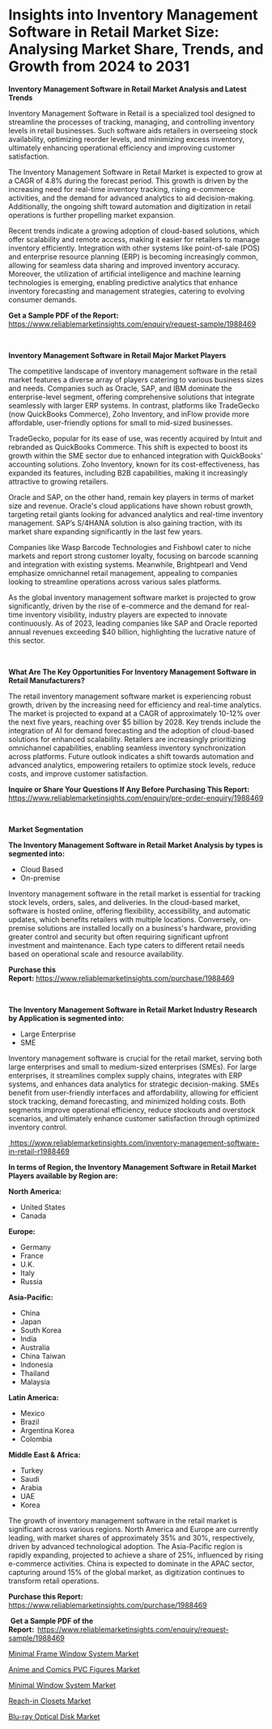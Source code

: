 <p><h1>Insights into Inventory Management Software in Retail Market Size: Analysing Market Share, Trends, and Growth from 2024 to 2031</h1></p><p><strong>Inventory Management Software in Retail Market Analysis and Latest Trends</strong></p>
<p><p>Inventory Management Software in Retail is a specialized tool designed to streamline the processes of tracking, managing, and controlling inventory levels in retail businesses. Such software aids retailers in overseeing stock availability, optimizing reorder levels, and minimizing excess inventory, ultimately enhancing operational efficiency and improving customer satisfaction.</p><p>The Inventory Management Software in Retail Market is expected to grow at a CAGR of 4.8% during the forecast period. This growth is driven by the increasing need for real-time inventory tracking, rising e-commerce activities, and the demand for advanced analytics to aid decision-making. Additionally, the ongoing shift toward automation and digitization in retail operations is further propelling market expansion.</p><p>Recent trends indicate a growing adoption of cloud-based solutions, which offer scalability and remote access, making it easier for retailers to manage inventory efficiently. Integration with other systems like point-of-sale (POS) and enterprise resource planning (ERP) is becoming increasingly common, allowing for seamless data sharing and improved inventory accuracy. Moreover, the utilization of artificial intelligence and machine learning technologies is emerging, enabling predictive analytics that enhance inventory forecasting and management strategies, catering to evolving consumer demands.</p></p>
<p><strong>Get a Sample PDF of the Report:&nbsp;</strong> <a href="https://www.reliablemarketinsights.com/enquiry/request-sample/1988469?utm_campaign=1589&utm_medium=2&utm_source=Github&utm_content=ia&utm_term=25102024&utm_id=inventory-management-software-in-retail">https://www.reliablemarketinsights.com/enquiry/request-sample/1988469</a></p>
<p>&nbsp;</p>
<p><strong>Inventory Management Software in Retail Major Market Players</strong></p>
<p><p>The competitive landscape of inventory management software in the retail market features a diverse array of players catering to various business sizes and needs. Companies such as Oracle, SAP, and IBM dominate the enterprise-level segment, offering comprehensive solutions that integrate seamlessly with larger ERP systems. In contrast, platforms like TradeGecko (now QuickBooks Commerce), Zoho Inventory, and inFlow provide more affordable, user-friendly options for small to mid-sized businesses.</p><p>TradeGecko, popular for its ease of use, was recently acquired by Intuit and rebranded as QuickBooks Commerce. This shift is expected to boost its growth within the SME sector due to enhanced integration with QuickBooks’ accounting solutions. Zoho Inventory, known for its cost-effectiveness, has expanded its features, including B2B capabilities, making it increasingly attractive to growing retailers.</p><p>Oracle and SAP, on the other hand, remain key players in terms of market size and revenue. Oracle's cloud applications have shown robust growth, targeting retail giants looking for advanced analytics and real-time inventory management. SAP’s S/4HANA solution is also gaining traction, with its market share expanding significantly in the last few years.</p><p>Companies like Wasp Barcode Technologies and Fishbowl cater to niche markets and report strong customer loyalty, focusing on barcode scanning and integration with existing systems. Meanwhile, Brightpearl and Vend emphasize omnichannel retail management, appealing to companies looking to streamline operations across various sales platforms.</p><p>As the global inventory management software market is projected to grow significantly, driven by the rise of e-commerce and the demand for real-time inventory visibility, industry players are expected to innovate continuously. As of 2023, leading companies like SAP and Oracle reported annual revenues exceeding $40 billion, highlighting the lucrative nature of this sector.</p></p>
<p>&nbsp;</p>
<p><strong>What Are The Key Opportunities For Inventory Management Software in Retail Manufacturers?</strong></p>
<p><p>The retail inventory management software market is experiencing robust growth, driven by the increasing need for efficiency and real-time analytics. The market is projected to expand at a CAGR of approximately 10-12% over the next five years, reaching over $5 billion by 2028. Key trends include the integration of AI for demand forecasting and the adoption of cloud-based solutions for enhanced scalability. Retailers are increasingly prioritizing omnichannel capabilities, enabling seamless inventory synchronization across platforms. Future outlook indicates a shift towards automation and advanced analytics, empowering retailers to optimize stock levels, reduce costs, and improve customer satisfaction.</p></p>
<p><strong>Inquire or Share Your Questions If Any Before Purchasing This Report:</strong> <a href="https://www.reliablemarketinsights.com/enquiry/pre-order-enquiry/1988469?utm_campaign=1589&utm_medium=2&utm_source=Github&utm_content=ia&utm_term=25102024&utm_id=inventory-management-software-in-retail">https://www.reliablemarketinsights.com/enquiry/pre-order-enquiry/1988469</a></p>
<p>&nbsp;</p>
<p><strong>Market Segmentation</strong></p>
<p><strong>The Inventory Management Software in Retail Market Analysis by types is segmented into:</strong></p>
<p><ul><li>Cloud Based</li><li>On-premise</li></ul></p>
<p><p>Inventory management software in the retail market is essential for tracking stock levels, orders, sales, and deliveries. In the cloud-based market, software is hosted online, offering flexibility, accessibility, and automatic updates, which benefits retailers with multiple locations. Conversely, on-premise solutions are installed locally on a business's hardware, providing greater control and security but often requiring significant upfront investment and maintenance. Each type caters to different retail needs based on operational scale and resource availability.</p></p>
<p><strong>Purchase this Report:&nbsp;</strong><a href="https://www.reliablemarketinsights.com/purchase/1988469?utm_campaign=1589&utm_medium=2&utm_source=Github&utm_content=ia&utm_term=25102024&utm_id=inventory-management-software-in-retail">https://www.reliablemarketinsights.com/purchase/1988469</a></p>
<p>&nbsp;</p>
<p><strong>The Inventory Management Software in Retail Market Industry Research by Application is segmented into:</strong></p>
<p><ul><li>Large Enterprise</li><li>SME</li></ul></p>
<p><p>Inventory management software is crucial for the retail market, serving both large enterprises and small to medium-sized enterprises (SMEs). For large enterprises, it streamlines complex supply chains, integrates with ERP systems, and enhances data analytics for strategic decision-making. SMEs benefit from user-friendly interfaces and affordability, allowing for efficient stock tracking, demand forecasting, and minimized holding costs. Both segments improve operational efficiency, reduce stockouts and overstock scenarios, and ultimately enhance customer satisfaction through optimized inventory control.</p></p>
<p><a href="https://www.reliablemarketinsights.com/inventory-management-software-in-retail-r1988469?utm_campaign=1589&utm_medium=2&utm_source=Github&utm_content=ia&utm_term=25102024&utm_id=inventory-management-software-in-retail">&nbsp;https://www.reliablemarketinsights.com/inventory-management-software-in-retail-r1988469</a></p>
<p><strong>In terms of Region, the Inventory Management Software in Retail Market Players available by Region are:</strong></p>
<p>
    <p> <strong> North America: </strong>
        <ul>
            <li>United States</li>
            <li>Canada</li>
        </ul>
        </p> 
    <p> <strong> Europe: </strong>
        <ul>
            <li>Germany</li>
            <li>France</li>
            <li>U.K.</li>
            <li>Italy</li>
            <li>Russia</li>
        </ul>
        </p> 
    <p> <strong> Asia-Pacific: </strong>
        <ul>
            <li>China</li>
            <li>Japan</li>
            <li>South Korea</li>
            <li>India</li>
            <li>Australia</li>
            <li>China Taiwan</li>
            <li>Indonesia</li>
            <li>Thailand</li>
            <li>Malaysia</li>
        </ul>
        </p> 
    <p> <strong> Latin America: </strong>
        <ul>
            <li>Mexico</li>
            <li>Brazil</li>
            <li>Argentina Korea</li>
            <li>Colombia</li>
        </ul>
        </p> 
    <p> <strong> Middle East & Africa: </strong>
        <ul>
            <li>Turkey</li>
            <li>Saudi</li>
            <li>Arabia</li>
            <li>UAE</li>
            <li>Korea</li>
        </ul>
    </p>
    </p>
<p><p>The growth of inventory management software in the retail market is significant across various regions. North America and Europe are currently leading, with market shares of approximately 35% and 30%, respectively, driven by advanced technological adoption. The Asia-Pacific region is rapidly expanding, projected to achieve a share of 25%, influenced by rising e-commerce activities. China is expected to dominate in the APAC sector, capturing around 15% of the global market, as digitization continues to transform retail operations.</p></p>
<p><strong>Purchase this Report: </strong><a href="https://www.reliablemarketinsights.com/purchase/1988469?utm_campaign=1589&utm_medium=2&utm_source=Github&utm_content=ia&utm_term=25102024&utm_id=inventory-management-software-in-retail">https://www.reliablemarketinsights.com/purchase/1988469</a></p>
<p>&nbsp;<strong>Get a Sample PDF of the Report:&nbsp;&nbsp;</strong><a href="https://www.reliablemarketinsights.com/enquiry/request-sample/1988469?utm_campaign=1589&utm_medium=2&utm_source=Github&utm_content=ia&utm_term=25102024&utm_id=inventory-management-software-in-retail">https://www.reliablemarketinsights.com/enquiry/request-sample/1988469</a></p>
<p><strong></strong></p>
<p><p><a href="https://www.linkedin.com/pulse/sustainability-trends-minimal-frame-window-system-industry-c2y4f?utm_campaign=1589&utm_medium=2&utm_source=Github&utm_content=ia&utm_term=25102024&utm_id=inventory-management-software-in-retail">Minimal Frame Window System Market</a></p><p><a href="https://www.linkedin.com/pulse/global-anime-comics-pvc-figures-market-trends-insights-growth-gk0we?utm_campaign=1589&utm_medium=2&utm_source=Github&utm_content=ia&utm_term=25102024&utm_id=inventory-management-software-in-retail">Anime and Comics PVC Figures Market</a></p><p><a href="https://www.linkedin.com/pulse/minimal-window-system-industry-resonance-5-amplification-jwy7e?utm_campaign=1589&utm_medium=2&utm_source=Github&utm_content=ia&utm_term=25102024&utm_id=inventory-management-software-in-retail">Minimal Window System Market</a></p><p><a href="https://www.linkedin.com/pulse/reach-in-closets-market-size-share-trends-analysis-report-end-kzd8e?utm_campaign=1589&utm_medium=2&utm_source=Github&utm_content=ia&utm_term=25102024&utm_id=inventory-management-software-in-retail">Reach-in Closets Market</a></p><p><a href="https://www.linkedin.com/pulse/blu-ray-optical-disk-market-analysis-product-segmentation-r5yae?utm_campaign=1589&utm_medium=2&utm_source=Github&utm_content=ia&utm_term=25102024&utm_id=inventory-management-software-in-retail">Blu-ray Optical Disk Market</a></p></p>